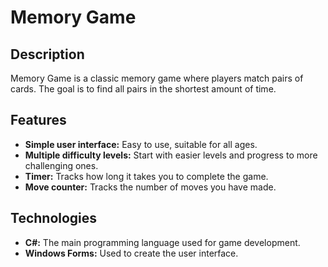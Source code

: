 # Memory Game

## Description

Memory Game is a classic memory game where players match pairs of cards. The goal is to find all pairs in the shortest amount of time.

## Features

- **Simple user interface:** Easy to use, suitable for all ages.
- **Multiple difficulty levels:** Start with easier levels and progress to more challenging ones.
- **Timer:** Tracks how long it takes you to complete the game.
- **Move counter:** Tracks the number of moves you have made.

## Technologies

- **C#:** The main programming language used for game development.
- **Windows Forms:** Used to create the user interface.
